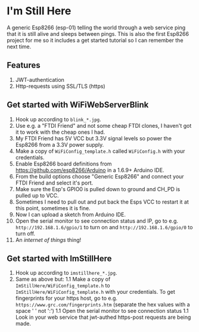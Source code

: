 # I'm Still Here
A generic Esp8266 (esp-01) telling the world through a web service ping that it is still alive and sleeps between pings. This is also the first Esp8266 project for me so it includes a get started tutorial so I can remember the next time.

## Features
1. JWT-authentication
1. Http-requests using SSL/TLS (https)

## Get started with WiFiWebServerBlink
1. Hook up according to `blink_*.jpg`. 
1. Use e.g. a "FTDI Friend" and not some cheap FTDI clones, I haven't got it to work with the cheap ones I had. 
1. My FTDI Friend has 5V VCC but 3.3V signal levels so power the Esp8266 from a 3.3V power supply.
1. Make a copy of `WiFiConfig_template.h` called `WiFiConfig.h` with your credentials.
1. Enable Esp8266 board definitions from https://github.com/esp8266/Arduino in a 1.6.9+ Arduino IDE.
1. From the build options choose "Generic Esp8266" and connect your FTDI Friend and select it's port.
1. Make sure the Esp's GPIO0 is pulled down to ground and CH_PD is pulled up to VCC.
1. Sometimes I need to pull out and put back the Esps VCC to restart it at this point, sometimes it is fine.
1. Now I can upload a sketch from Arduino IDE.
1. Open the serial monitor to see connection status and IP, go to e.g. `http://192.168.1.6/gpio/1` to turn on and `http://192.168.1.6/gpio/0` to turn off.
1. An _internet of things_ thing!

## Get started with ImStillHere
1. Hook up according to `imstillhere_*.jpg`.
1. Same as above but:
1.1 Make a copy of `ImStillHere/WiFiConfig_template.h` to `ImStillHere/WiFiConfig_template.h` with your credentials.
To get fingerprints for your https host, go to e.g. `https://www.grc.com/fingerprints.htm` (separate the hex values with a space ' ' not ':')
1.1 Open the serial monitor to see connection status
1.1 Look in your web service that jwt-authed https-post requests are being made.